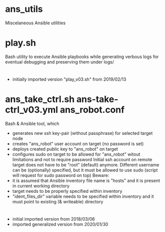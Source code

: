 # ans_utils
Miscelaneous Ansible utilities

play.sh
=======
Bash utility to execute Ansible playbooks while generating verbous logs
for eventual debugging and preserving them under logs/
#
- initially imported version "play_v03.sh" from 2019/02/13

ans_take_ctrl.sh
ans-take-ctrl_v03.yml
ans_robot.conf
==============
Bash & Ansible tool, which
- generates new ssh key-pair (without passphrase) for selected target node
- creates "ans_robot" user account on target (no password is set)
- deploys created public key to "ans_robot" on target
- configures sudo on target to be allowed for "ans_robot" witout limitations and
   not to require password
Initial ssh account on remote target does not have to be "root" (default) anymore.
Different username can be (optionally) specified, but it must be allowed to use sudo
(script will request for sudo password on top)
Beware:
- it is assumed that Ansible inventory file name is "hosts" and it is present 
   in current working directory
- target needs to be properly specified within inventory
- "ident_files_dir" variable needs to be specified within inventory and
   it must point to existing (& writeable) directory
#
- initial imported version from 2018/03/06
- imported generalized version from 2020/01/30

